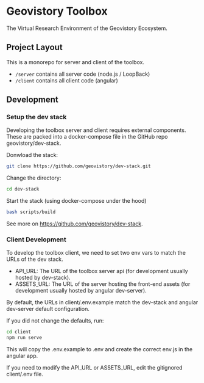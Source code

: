 # Geovistory Toolbox

The Virtual Research Environment of the Geovistory Ecosystem.

## Project Layout

This is a monorepo for server and client of the toolbox.

- `/server` contains all server code (node.js / LoopBack)
- `/client` contains all client code (angular)

## Development

### Setup the dev stack

Developing the toolbox server and client requires external components.
These are packed into a docker-compose file in the GitHub repo geovistory/dev-stack.

Donwload the stack:

```bash
git clone https://github.com/geovistory/dev-stack.git
```

Change the directory:

```bash
cd dev-stack
```

Start the stack (using docker-compose under the hood)

```bash
bash scripts/build
```

See more on https://github.com/geovistory/dev-stack.

### Client Development

To develop the toolbox client, we need to set two env vars to match the URLs
of the dev stack.

- API_URL: The URL of the toolbox server api (for development usually hosted by dev-stack).
- ASSETS_URL: The URL of the server hosting the front-end assets (for development usually hosted by angular dev-server).

By default, the URLs in client/.env.example match the dev-stack and angular dev-server default configuration.

If you did not change the defaults, run:

```bash
cd client
npm run serve
```

This will copy the .env.example to .env and create the correct env.js in the angular app.

If you need to modify the API_URL or ASSETS_URL, edit the gitignored client/.env file.
